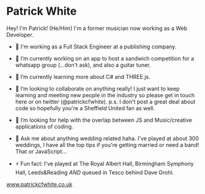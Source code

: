 # Patrick White

Hey! I'm Patrick! (He/Him) I'm a former musician now working as a Web Developer.

- 🏢 I'm working as a Full Stack Engineer at a publishing company.

- 🔭 I’m currently working on an app to host a sandwich competition for a whatsapp group (...don't ask), and also a guitar tuner.

- 🌱 I’m currently learning more about C# and THREE.js.

- 👯 I’m looking to collaborate on anything really! I just want to keep learning and meeting new people in the industry so please get in touch here or on twitter (@patrickcfwhite). p.s. I don't post a great deal about code so hopefully you're a Sheffield United fan as well.

- 🤔 I’m looking for help with the overlap between JS and Music/creative applications of coding.

- 💬 Ask me about anything wedding related haha. I've played at about 300 weddings, I have all the top tips if you're getting married or need a band! That or JavaScript...

- ⚡ Fun fact: I've played at The Royal Albert Hall, Birmingham Symphony Hall, Leeds&Reading *AND* queued in Tesco behind Dave Grohl.


www.patrickcfwhite.co.uk

<!--
**patrickcfwhite/patrickcfwhite** is a ✨ _special_ ✨ repository because its `README.md` (this file) appears on your GitHub profile.

Here are some ideas to get you started:

- 🔭 I’m currently working on ...
- 🌱 I’m currently learning ...
- 👯 I’m looking to collaborate on ...
- 🤔 I’m looking for help with ...
- 💬 Ask me about ...
- 📫 How to reach me: ...
- 😄 Pronouns: ...
- ⚡ Fun fact: ...
-->
